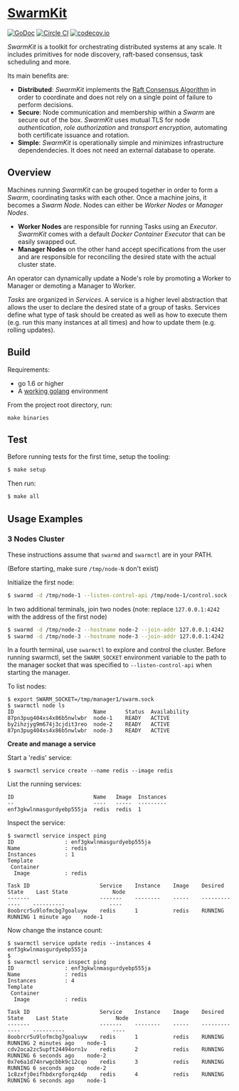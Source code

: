 # [SwarmKit](https://github.com/docker/swarmkit)

[![GoDoc](https://godoc.org/github.com/docker/swarmkit?status.png)](https://godoc.org/github.com/docker/swarmkit)
[![Circle CI](https://circleci.com/gh/docker/swarmkit.svg?style=shield&circle-token=a7bf494e28963703a59de71cf19b73ad546058a7)](https://circleci.com/gh/docker/swarmkit)
[![codecov.io](https://codecov.io/github/docker/swarmkit/coverage.svg?branch=master&token=LqD1dzTjsN)](https://codecov.io/github/docker/swarmkit?branch=master)

*SwarmKit* is a toolkit for orchestrating distributed systems at any scale. It includes primitives for node discovery, raft-based consensus, task scheduling and more.

Its main benefits are:

- **Distributed**: *SwarmKit* implements the [Raft Consensus Algorithm](https://raft.github.io/) in order to coordinate and does not rely on a single point of failure to perform decisions.
- **Secure**: Node communication and membership within a *Swarm* are secure out of the box. *SwarmKit* uses mutual TLS for node *authentication*, *role authorization* and *transport encryption*, automating both certificate issuance and rotation.
- **Simple**: *SwarmKit* is operationally simple and minimizes infrastructure dependendecies. It does not need an external database to operate.

## Overview

Machines running *SwarmKit* can be grouped together in order to form a *Swarm*, coordinating tasks with each other. Once a machine joins, it becomes a *Swarm Node*. Nodes can either be *Worker Nodes* or *Manager Nodes*.

- **Worker Nodes** are responsible for running Tasks using an *Executor*. *SwarmKit* comes with a default *Docker Container Executor* that can be easily swapped out.
- **Manager Nodes** on the other hand accept specifications from the user and are responsible for reconciling the desired state with the actual cluster state.

An operator can dynamically update a Node's role by promoting a Worker to Manager or demoting a Manager to Worker.

*Tasks* are organized in *Services*. A service is a higher level abstraction that allows the user to declare the desired state of a group of tasks.  Services define what type of task should be created as well as how to execute them (e.g. run this many instances at all times) and how to update them (e.g. rolling updates).

## Build

Requirements:

- go 1.6 or higher
- A [working golang](https://golang.org/doc/code.html) environment

From the project root directory, run:
```
make binaries
```

## Test

Before running tests for the first time, setup the tooling:

```bash
$ make setup
```

Then run:

```bash
$ make all
```

## Usage Examples

### 3 Nodes Cluster

These instructions assume that `swarmd` and `swarmctl` are in your PATH.

(Before starting, make sure `/tmp/node-N` don't exist)

Initialize the first node:

```sh
$ swarmd -d /tmp/node-1 --listen-control-api /tmp/node-1/control.sock --hostname node-1
```

In two additional terminals, join two nodes (note: replace `127.0.0.1:4242` with the address of the first node)

```sh
$ swarmd -d /tmp/node-2 --hostname node-2 --join-addr 127.0.0.1:4242
$ swarmd -d /tmp/node-3 --hostname node-3 --join-addr 127.0.0.1:4242
```

In a fourth terminal, use `swarmctl` to explore and control the cluster. Before
running swarmctl, set the `SWARM_SOCKET` environment variable to the path to the
manager socket that was specified to `--listen-control-api` when starting the
manager.

To list nodes:

```
$ export SWARM_SOCKET=/tmp/manager1/swarm.sock
$ swarmctl node ls
ID                         Name      Status  Availability
87pn3pug404xs4x86b5nwlwbr  node-1    READY   ACTIVE
by2ihzjyg9m674j3cjdit3reo  node-2    READY   ACTIVE
87pn3pug404xs4x86b5nwlwbr  node-3    READY   ACTIVE

```

**Create and manage a service**

Start a 'redis' service:
```
$ swarmctl service create --name redis --image redis
```

List the running services:

```
ID                         Name   Image  Instances
--                         ----   -----  ---------
enf3gkwlnmasgurdyebp555ja  redis  redis  1
```

Inspect the service:

```
$ swarmctl service inspect ping
ID                : enf3gkwlnmasgurdyebp555ja
Name              : redis
Instances         : 1
Template
 Container
  Image           : redis

Task ID                      Service    Instance    Image    Desired State    Last State              Node
-------                      -------    --------    -----    -------------    ----------              ----
8oobrcr5u9lofmcbg7goaluyw    redis      1           redis    RUNNING          RUNNING 1 minute ago    node-1
```

Now change the instance count:

```
$ swarmctl service update redis --instances 4
enf3gkwlnmasgurdyebp555ja
$
$ swarmctl service inspect ping
ID                : enf3gkwlnmasgurdyebp555ja
Name              : redis
Instances         : 4
Template
 Container
  Image           : redis

Task ID                      Service    Instance    Image    Desired State    Last State               Node
-------                      -------    --------    -----    -------------    ----------               ----
8oobrcr5u9lofmcbg7goaluyw    redis      1           redis    RUNNING          RUNNING 2 minutes ago    node-1
cdv2oca2zc5upft24494orn1v    redis      2           redis    RUNNING          RUNNING 6 seconds ago    node-2
0x7e6a1d74nrwgcbbk9c12cqo    redis      3           redis    RUNNING          RUNNING 6 seconds ago    node-2
1c8zxfj0eifhbdxrgforqz4dp    redis      4           redis    RUNNING          RUNNING 6 seconds ago    node-1
```
